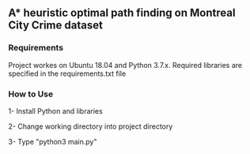 ## A* heuristic optimal path finding on Montreal City Crime dataset


### Requirements
Project workes on Ubuntu 18.04 and Python 3.7.x.
Required libraries are specified in the requirements.txt file

### How to Use

1- Install Python and libraries

2- Change working directory into project directory

3- Type "python3 main.py"
